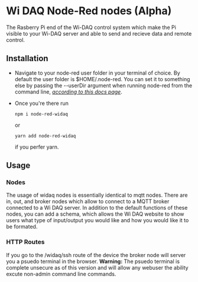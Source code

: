 # Wi DAQ Node-Red nodes (Alpha)
The Rasberry Pi end of the Wi-DAQ control system which make the Pi visible to your Wi-DAQ server and able to send and recieve data and remote control.
## Installation
- Navigate to your node-red user folder in your terminal of choice.  By default the user folder is $HOME/.node-red. You can set it to something else by passing the --userDir argument when running node-red from the command line, [*according to this docs page*](https://nodered.org/docs/user-guide/runtime/configuration).
- Once you're there run

    ```
    npm i node-red-widaq
    ```
    or
    ```
    yarn add node-red-widaq
    ```
    if you perfer yarn.
<!-- - (Optional step) The widaq type system uses [the GraphQL Type language](https://graphql.org/learn/schema/#type-language) to help validate MQTT input and output as well as making it easier to use the website by providing topic and property descriptions.  By default node-red's text editor does not include highlighting or syntax linting for GraphQL. Unfortunately, node-red make adding this quite difficult and provides no way for npm package to install new highlighting. Skiping this step does not stop you from writting in the text editor, but if you would like highlighting and linting while editing run the command bellow from the userDir.
    ```
    node node_modules/node-red-widaq/config/install-mode-graphqlschema.js
    ```
    __Warning:__ Installation scripts like the one above are very dificult to test, and you may run into and error using the one above.  When you run into an error with it, please leave an issue on this GitHub repository.  To manually install, see the [Manually Installing GraphQL Highlighting and Linting](#manual) section below. -->

## Usage
### Nodes
The usage of widaq nodes is essentially identical to mqtt nodes.  There are in, out, and broker nodes which allow to connect to a MQTT broker connected to a Wi DAQ server.  In addition to the default functions of these nodes, you can add a schema, which allows the Wi DAQ website to show users what type of input/output you would like and how you would like it to be formated.
### HTTP Routes
If you go to the /widaq/ssh route of the device the broker node will server you a psuedo terminal in the browser. 
__Warning:__ The psuedo terminal is complete unsecure as of this version and will allow any webuser the ability excute non-admin command line commands.
<!-- ## Manually Installing GraphQL Highlighting and Linting <a name="manual"></a>
- Navigate to your node-red install.  If you installed it locally in folder, navigate to that. If you installed globally the path will be the following
    ### Mac OS/Linux
    ```
    /usr/local/lib/node_modules/node-red
    ```
    ### Windows 7, 8, and 10
    ```
    %USERPROFILE%\AppData\Roaming\npm\node_modules\node-red
    ```
    ### Windows XP
    ```
    %USERPROFILE%\AppData\npm\node_modules\node-red
    ```
    *Note: These paths are denpendent on how you have installed npm and node, so they maybe incorrect for you.  If these don't work try* `echo $NODE_PATH` *to see if the global node_modules path is set to something else.  If that still doesn't work the* `npm list -g` *tells you where all global packages are installed.  Look for node-red package and navigate to the install folder.*
- Now that you're there, you're going to need to navigate to the ace editor folder inside node-red's @node-red package. The path relative to the node-red folder is
    ```
    /node-red/node_modules/@node-red/editor-client/public/vendor/ace
    ```
- Now that you're in the vendor folder we need to add the [mode-graphqlschema.js](/config/mode-graphqlschema.js) file to this folder.  Run the following command to do that.
    ### Mac OS/Linux
    ```
    wget -d https://raw.githubusercontent.com/henhen724/node-red-widaq/master/config/mode-graphqlschema.js
    ```
    ### Windows Powershell
    ```
    Invoke-WebRequest https://raw.githubusercontent.com/henhen724/node-red-widaq/master/config/mode-graphqlschema.js -OutFile mode-graphqlschema.js
    ```
    ### Windows CMD
    Extraordinarily, CMD does not have a tool to make a HTTP get request.  Please either use powershell, or install wget and use the wget command above. -->
